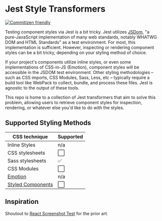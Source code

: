 # Jest Style Transformers

[![Commitizen friendly](https://img.shields.io/badge/commitizen-friendly-brightgreen.svg)](http://commitizen.github.io/cz-cli/)

Testing component styles via Jest is a bit tricky. Jest utilizes
[JSDom](https://github.com/jsdom/jsdom), "a pure-JavaScript implementation of
many web standards, notably WHATWG DOM and HTML Standards" as a test
environment. For most, this implementation is sufficient. However, inspecting or
rendering component styles can be a bit tricky, depending on your styling method
of choice.

If your project's components utilize inline styles, or even some implementations
of CSS-in-JS (Emotion), component styles will be accessible in the JSDOM test
environment. Other styling methodologies – such as CSS imports, CSS Modules,
Sass, Less, etc – typically require a build tool like WebPack to collect,
bundle, and process these files. Jest is agnostic to the output of these tools.

This repo is home to a collection of Jest transformers that aim to solve this
problem, allowing users to retrieve component styles for inspection, rendering,
or whatever else you'd like to do with the styles.

## Supported Styling Methods

| CSS technique                                          | Supported |
| ------------------------------------------------------ | --------- |
| Inline Styles                                          | n/a       |
| CSS stylesheets                                        | ⬜        |
| Sass stylesheets                                       | ✅        |
| CSS Modules                                            | ⬜        |
| [Emotion](https://emotion.sh)                          | n/a       |
| [Styled Components](https://www.styled-components.com) | ⬜       |

## Inspiration
Shoutout to [React Screenshot Test](https://github.com/fwouts/react-screenshot-test)
for the prior art.
